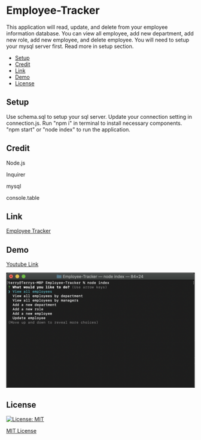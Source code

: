 # Employee-Tracker
This application will read, update, and delete from your employee information database. You can view all employee, add new department, add new role, add new employee, and delete employee. You will need to setup your mysql server first. Read more in setup section. 

- [Setup](#setup)
- [Credit](#credit)
- [Link](#link)
- [Demo](#demo)
- [License](#license)

## Setup
Use schema.sql to setup your sql server. Update your connection setting in connection.js. Run "npm i" in terminal to install necessary components. "npm start" or "node index" to run the application. 

## Credit
Node.js

Inquirer

mysql

console.table

## Link
[Employee Tracker](https://github.com/Terry0532/Employee-Tracker)

## Demo
[Youtube Link](https://youtu.be/rNh6FII8vYc)

![Screenshot](assets/image/screenshot.png)

## License
[![License: MIT](https://img.shields.io/badge/License-MIT-yellow.svg)](https://opensource.org/licenses/MIT)

[MIT License](LICENSE)